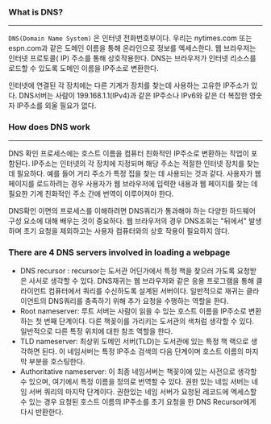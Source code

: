 ### What is DNS?

------

`DNS(Domain Name System)` 은 인터넷 전화번호부이다. 우리는 nytimes.com 또는 espn.com과 같은 도메인 이름을 통해 온라인으로 정보를 엑세스한다. 웹 브라우저는 인터넷 프로토콜( IP) 주소를 통해 상호작용한다. DNS는 브라우저가 인터넷 리소스를 로드할 수 있도록 도메인 이름을 IP주소로 변환한다. 

인터넷에 연결된 각 장치에는 다른 기계가 장치를 찾는데 사용하는 고유한 IP주소가 있다. DNS서버는 사람이 199.168.1.1(IPv4)과 같은 IP주소나 IPv6와 같은 더 복잡한 영숫자 IP주소를 외울 필요가 없다.

### How does DNS work

------

DNS 확인 프로세스에는 호스트 이름을 컴퓨터 친화적인 IP주소로 변환하는 작업이 포함된다. IP주소는 인터넷의 각 장치에 지정되며 해당 주소는 적절한 인터넷 장치를 찾는 데 필요하다. 예를 들어 거리 주소가 특정 집을 찾는 데 사용되는 것과 같다. 사용자가 웹 페이지를 로드하려는 경우 사용자가 웹 브라우저에 입력한 내용과 웹 페이지를 찾는 데 필요한 기계 친화적인 주소 간에 번역이 이루어져야 한다. 

 DNS확인 이면의 프로세스를 이해하려면 DNS쿼리가 통과해야 하는 다양한 하드웨어 구성 요소에 대해 배우는 것이 중요하다. 웹 브라우저의 경우 DNS조회는 "뒤에서" 발생하며 초기 요청을 제외하고는 사용자 컴퓨터와의 상호 작용이 필요하지 않다.

### There are 4 DNS servers involved in loading a webpage

* DNS recursor : recursor는 도서관 어딘가에서 특정 책을 찾으러 가도록 요청받은 사서로 생각할 수 있다. DNS재귀는 웹 브라우저와 같은 응용 프로그램을 통해 클라이언트 컴퓨터에서 쿼리를 수신하도록 설계된 서버이다. 일반적으로 재귀는 클라이언트의 DNS쿼리를 충족하기 위해 추가 요청을 수행하는 역할을 한다.
* Root nameserver: 루트 서버는 사람이 읽을 수 있는 호스트 이름을 IP주소로 변환하는 첫 번째 단계이다. 다른 책꽂이를 가리키는 도서관의 색처럼 생각할 수 있다. 일반적으로 다른 특정 위치에 대한 참조 역할을 한다. 
* TLD nameserver: 최상위 도메인 서버(TLD)는 도서관에 있는 특정 책 랙으로 생각하면 된다. 이 네임서버는 특정 IP주소 검색의 다음 단계이며 호스트 이름의 마지막 부분을 호스팅한다. 
* Authoritative nameserver: 이 최종 네임서버는 책꽂이에 있는 사전으로 생각할 수 있으며, 여기에서 특정 이름을 정의로 번역할 수 있다. 권한 있는 네임 서버는 네임 서버 쿼리의 마지막 단계이다. 권한있는 네임 서버가 요청된 레코드에 엑세스할 수 있는 경우 요청된 호스트 이름의 IP주소를 초기 요청을 한 DNS Recursor에게 다시 반환한다. 

